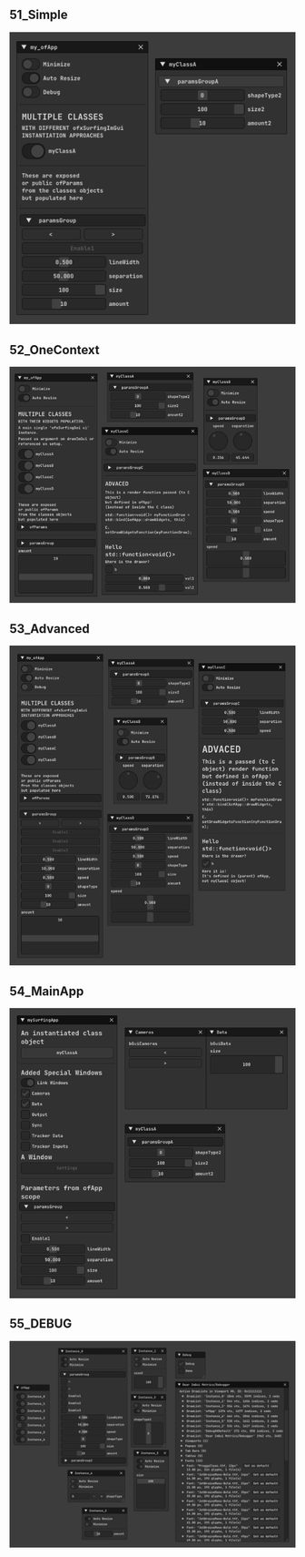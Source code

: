 ## 51_Simple
![](51_Simple/Capture.PNG)  

## 52_OneContext
![](52_OneContext/Capture.PNG)  

## 53_Advanced
![](53_Advanced/Capture.PNG)  

## 54_MainApp
![](54_MainApp/Capture.PNG)  

## 55_DEBUG
![](55_DEBUG/Capture.PNG)  
